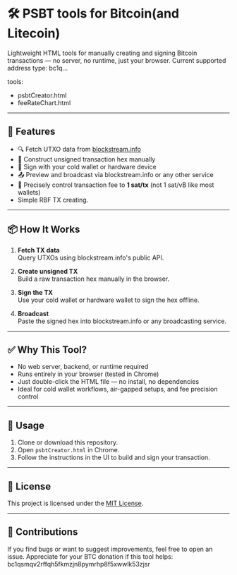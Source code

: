 # 🛠️ PSBT tools for Bitcoin(and Litecoin)

Lightweight HTML tools for manually creating and signing Bitcoin transactions — no server, no runtime, just your browser.
Current supported address type: bc1q...

tools:
- psbtCreator.html
- feeRateChart.html

---

## 🚀 Features

- 🔍 Fetch UTXO data from [blockstream.info](https://blockstream.info/)
- 🧱 Construct unsigned transaction hex manually
- 🔐 Sign with your cold wallet or hardware device
- 📤 Preview and broadcast via blockstream.info or any other service
- 🎯 Precisely control transaction fee to **1 sat/tx** (not 1 sat/vB like most wallets)
-    Simple RBF TX creating.
---

## 📦 How It Works

1. **Fetch TX data**  
   Query UTXOs using blockstream.info's public API.

2. **Create unsigned TX**  
   Build a raw transaction hex manually in the browser.

3. **Sign the TX**  
   Use your cold wallet or hardware wallet to sign the hex offline.

4. **Broadcast**  
   Paste the signed hex into blockstream.info or any broadcasting service.

---

## ✅ Why This Tool?

- No web server, backend, or runtime required  
- Runs entirely in your browser (tested in Chrome)  
- Just double-click the HTML file — no install, no dependencies  
- Ideal for cold wallet workflows, air-gapped setups, and fee precision control

---

## 📁 Usage

1. Clone or download this repository.
2. Open `psbtCreator.html` in Chrome.
3. Follow the instructions in the UI to build and sign your transaction.

---

## 📜 License

This project is licensed under the [MIT License](LICENSE).

---

## 🤝 Contributions
If you find bugs or want to suggest improvements, feel free to open an issue.
Appreciate for your BTC donation if this tool helps: bc1qsmqv2rffqh5fkmzjn8pymrhp8f5xwwlk53zjsr
